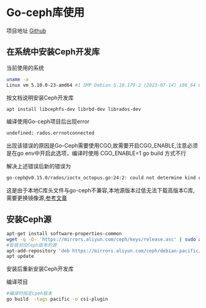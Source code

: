 # Go-ceph库使用

项目地址 [Github](https://github.com/ceph/go-ceph)

## 在系统中安装Ceph开发库

当前使用的系统

```bash
uname -a
Linux vm 5.10.0-23-amd64 #1 SMP Debian 5.10.179-2 (2023-07-14) x86_64 GNU/Linux
```

按文档说明安装Ceph开发库
```bash
apt install libcephfs-dev librbd-dev librados-dev
```

编译使用Go-ceph项目后出现error
```bash
undefined: rados.errnotconnected
```

出现该错误的原因是Go-Ceph需要使用CGO,故需要开启CGO_ENABLE,注意必须是在go env中开启此选项，编译时使用 CGO_ENABLE=1 go build 方式不行

解决上述错误后新的错误为
```bash
go-ceph@v0.15.0/rados/ioctx_octopus.go:24:2: could not determine kind of name for C.rados_set_pool_full_try
```

这是由于本地C库头文件与go-ceph不兼容,本地源版本过低无法下载高版本C库,需要更换镜像源,[参考文章](https://developer.aliyun.com/mirror/ceph?spm=a2c6h.13651102.0.0.529c1b111zMfqV)

## 安装Ceph源
```bash
apt-get install software-properties-common
wget -q -O- 'https://mirrors.aliyun.com/ceph/keys/release.asc' | sudo apt-key add -
#安装对应Ceph版本的源
apt-add-repository 'deb https://mirrors.aliyun.com/ceph/debian-pacific/ buster main'
apt update
```

安装后重新安装Ceph开发库

编译项目
```bash
#编译时指定cpeh版本
go build  -tags pacific -o csi-plugin
```